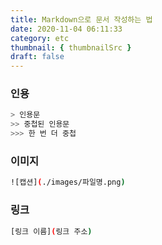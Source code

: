 ```yaml
---
title: Markdown으로 문서 작성하는 법
date: 2020-11-04 06:11:33
category: etc
thumbnail: { thumbnailSrc }
draft: false
---
```


### 인용 

```bash
> 인용문 
>> 중첩된 인용문 
>>> 한 번 더 중첩
```

### 이미지
```bash
![캡션](./images/파일명.png)
```

### 링크
```bash
[링크 이름](링크 주소)
```